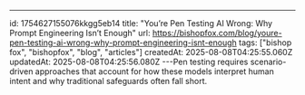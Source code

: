 ---
id: 1754627155076kkgg5eb14
title: "You’re Pen Testing AI Wrong: Why Prompt Engineering Isn’t Enough"
url: https://bishopfox.com/blog/youre-pen-testing-ai-wrong-why-prompt-engineering-isnt-enough
tags: ["bishop fox", "bishopfox", "blog", "articles"]
createdAt: 2025-08-08T04:25:55.060Z
updatedAt: 2025-08-08T04:25:56.080Z
---Pen testing requires scenario-driven approaches that account for how these models interpret human intent and why traditional safeguards often fall short.
